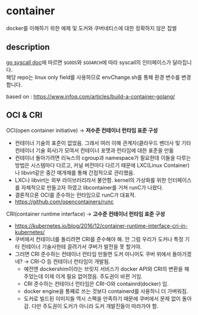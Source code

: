 # container

docker를 이해하기 위한 예제 및 도커와 쿠버네티스에 대한 정확하지 않은 잡썰

## description

[go syscall doc](https://pkg.go.dev/syscall)에 따르면 `$GOOS`와 `$GOARCH`에 따라 syscall의 인터페이스가 달라집니다.  
해당 repo는 linux only field를 사용하므로 envChange.sh를 통해 환경 변수를 변경합니다.

based on : https://www.infoq.com/articles/build-a-container-golang/

## OCI & CRI

OCI(open container initiative) → **저수준 컨테이너 런타임 표준 구성**

- 컨테이너 기술의 표준이 없었음. 그래서 여러 이해 관계자(클라우드 벤더사 및 기타 컨테이너 기술 회사)가 모여서 컨테이너 포맷과 런타임에 대한 표준을 만듦
- 컨테이너 돌아가려면 리눅스의 cgroup과 namespace가 필요한데 이들을 다루는 방법은 시스템마다 다르고, 커널 버전마다 다르기 때문에 LXC(Linux Container)나 libvirt같은 중간 매개채를 통해 간접적으로 관리했음.
- LXC나 libvirt는 외부 라이브러리라서 불안함. kernel의 가상화를 위한 인터페이스를 자체적으로 만들고자 하였고 libcontainer를 거쳐 runC가 나왔다.
- 결론적으론 OCI를 준수하는 런타임으로 runC가 대표적.
- https://github.com/opencontainers/runc

CRI(container runtime interface) → **고수준 컨테이너 런타임 표준 구성**

- https://kubernetes.io/blog/2016/12/container-runtime-interface-cri-in-kubernetes/
- 쿠버에서 컨테이너를 돌리려면 CRI를 준수해야 해. 안 그럼 우리가 도커나 특정 기타 컨테이너 기술사한테 끌려가서 쿠버가 발전을 못 할거야.
- 그러면 CRI 준수하는 컨테이너 런타임 만들면 도커 아니어도 쿠버 위에서 돌아가겠네? → CRI-O 등 컨테이너 런타임이 개발됨.
  - 예전엔 dockershim이라는 브릿지 서비스가 docker API와 CRI의 변환을 해주었는데 이제 이게 필요 없어졌음. 주도권이 바뀐 거임.
  - CRI 준수하는 컨테이너 런타임은 CRI-O와 containrd(docker) 임.
  - docker engine을 통째로 쓰는 것보다 containerd를 사용하니 더 가벼워짐.
  - 도커로 빌드된 이미지들 역시 스펙을 만족하기 때문에 쿠버에서 문제 없이 돌아감. 다만 주도권이 도커가 아니라 도커 개발진들이 따라가야 함.
